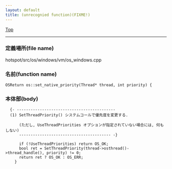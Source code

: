 ```yaml
---
layout: default
title: (unrecognied function)(FIXME!)
---
```

[Top](../index.html)

--- 
### 定義場所(file name)
hotspot/src/os/windows/vm/os_windows.cpp

### 名前(function name)
```
OSReturn os::set_native_priority(Thread* thread, int priority) {
```

### 本体部(body)
```
  {- -------------------------------------------
  (1) SetThreadPriority() システムコールで優先度を変更する.
      
      (ただし, UseThreadPriorities オプションが指定されていない場合には, 何もしない)
      ---------------------------------------- -}

	  if (!UseThreadPriorities) return OS_OK;
	  bool ret = SetThreadPriority(thread->osthread()->thread_handle(), priority) != 0;
	  return ret ? OS_OK : OS_ERR;
	}
	
```


